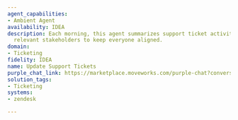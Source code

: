 ```yaml
---
agent_capabilities:
- Ambient Agent
availability: IDEA
description: Each morning, this agent summarizes support ticket activity and notifies
  relevant stakeholders to keep everyone aligned.
domain:
- Ticketing
fidelity: IDEA
name: Update Support Tickets
purple_chat_link: https://marketplace.moveworks.com/purple-chat?conversation=%7B%22messages%22%3A%5B%7B%22parts%22%3A%5B%7B%22richText%22%3A%22%3Cp+xmlns%3D%5C%22http%3A%2F%2Fwww.w3.org%2F1999%2Fxhtml%5C%22%3EGood+morning%2C+Jane.+Here%27s+your+daily+summary+of+support+ticket+activity+for+your+key+accounts%3A%3C%2Fp%3E%3Cul+xmlns%3D%5C%22http%3A%2F%2Fwww.w3.org%2F1999%2Fxhtml%5C%22%3E%3Cli%3E%3Cb%3ENew+P1+Ticket%3A%3C%2Fb%3E+%3Cb%3ETKT-12345%3C%2Fb%3E+%5C%22API+Authentication+Failure%5C%22+for+%3Cb%3EGlobex+Corporation%3C%2Fb%3E+was+just+opened.%3C%2Fli%3E%3Cli%3E%3Cb%3EStale+Ticket%3A%3C%2Fb%3E+%3Cb%3ETKT-12301%3C%2Fb%3E+%5C%22Reporting+Discrepancy%5C%22+for+%3Cb%3EStark+Industries%3C%2Fb%3E+has+not+been+updated+in+3+days.%3C%2Fli%3E%3Cli%3E%3Cb%3ERecently+Resolved%3A%3C%2Fb%3E+%3Cb%3ETKT-12250%3C%2Fb%3E+%5C%22Feature+Request%3A+Dark+Mode%5C%22+for+%3Cb%3EWayne+Enterprises%3C%2Fb%3E+was+closed+yesterday.%3C%2Fli%3E%3C%2Ful%3E%3Cp+xmlns%3D%5C%22http%3A%2F%2Fwww.w3.org%2F1999%2Fxhtml%5C%22%3EYou+have+a+total+of+15+open+tickets+across+your+accounts.%3C%2Fp%3E%22%7D%2C%7B%22citations%22%3A%5B%7B%22citationTitle%22%3A%22TKT-12345%22%2C%22connectorName%22%3A%22zendesk%22%7D%2C%7B%22citationTitle%22%3A%22Globex+Corporation%22%2C%22connectorName%22%3A%22salesforce%22%7D%2C%7B%22citationTitle%22%3A%22TKT-12301%22%2C%22connectorName%22%3A%22zendesk%22%7D%2C%7B%22citationTitle%22%3A%22Stark+Industries%22%2C%22connectorName%22%3A%22salesforce%22%7D%2C%7B%22citationTitle%22%3A%22TKT-12250%22%2C%22connectorName%22%3A%22zendesk%22%7D%2C%7B%22citationTitle%22%3A%22Wayne+Enterprises%22%2C%22connectorName%22%3A%22salesforce%22%7D%5D%7D%2C%7B%22buttons%22%3A%5B%7B%22buttonText%22%3A%22Ping+assignee+on+TKT-12301%22%7D%2C%7B%22buttonText%22%3A%22View+P1+Ticket%22%7D%2C%7B%22buttonText%22%3A%22Dismiss%22%7D%5D%7D%5D%2C%22role%22%3A%22assistant%22%7D%5D%2C%22assistantConfig%22%3A%7B%22userName%22%3A%22Moveworks%22%2C%22initials%22%3A%22U%22%2C%22providedIcon%22%3A%22silhoutte%22%7D%2C%22userConfig%22%3A%7B%22userName%22%3A%22You%22%2C%22initials%22%3A%22U%22%2C%22providedIcon%22%3A%22silhoutte%22%7D%7D
solution_tags:
- Ticketing
systems:
- zendesk

---
```

